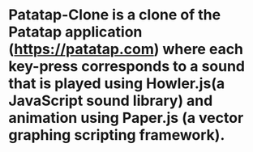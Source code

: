 # Patatap-Clone is a clone of the Patatap application (https://patatap.com) where each key-press corresponds to a sound that is played using Howler.js(a JavaScript sound library) and animation using Paper.js (a vector graphing scripting framework).
